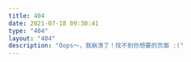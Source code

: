 ```yaml
---
title: 404
date: 2021-07-18 09:30:41
type: "404"
layout: "404"
description: "Oops～，我崩溃了！找不到你想要的页面 :("
---
```

